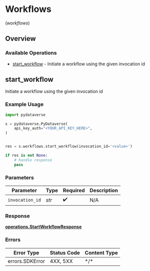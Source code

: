 # Workflows
(*workflows*)

## Overview

### Available Operations

* [start_workflow](#start_workflow) - Initiate a workflow using the given invocation id

## start_workflow

Initiate a workflow using the given invocation id

### Example Usage

```python
import pydataverse

s = pydataverse.PyDataverse(
    api_key_auth="<YOUR_API_KEY_HERE>",
)


res = s.workflows.start_workflow(invocation_id='<value>')

if res is not None:
    # handle response
    pass

```

### Parameters

| Parameter          | Type               | Required           | Description        |
| ------------------ | ------------------ | ------------------ | ------------------ |
| `invocation_id`    | *str*              | :heavy_check_mark: | N/A                |

### Response

**[operations.StartWorkflowResponse](../../models/operations/startworkflowresponse.md)**

### Errors

| Error Type      | Status Code     | Content Type    |
| --------------- | --------------- | --------------- |
| errors.SDKError | 4XX, 5XX        | \*/\*           |